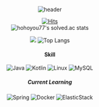 <div align="center">

![header](https://capsule-render.vercel.app/api?type=waving&color=auto&height=250&section=header&text=DDing&fontSize=80)

[![Hits](https://hits.seeyoufarm.com/api/count/incr/badge.svg?url=https%3A%2F%2Fgithub.com%2FDDing77&count_bg=%23E1FF06&title_bg=%2300FFEA&icon=&icon_color=%23E7E7E7&title=hits&edge_flat=false)](https://hits.seeyoufarm.com) <br/>
![hohoyou77's solved.ac stats](https://github-readme-solvedac.hyp3rflow.vercel.app/api/?handle=hohoyou77)
<!-- [![Solved.ac프로필](http://mazassumnida.wtf/api/v2/generate_badge?boj=hohoyou77)](https://solved.ac/hohoyou77) -->
<a href="https://opgc.me/#/users/DDing77" target="_blank"><img src="https://api.opgc.me/githubs/users/DDing77/tag/?theme=basic" /></a>
![Top Langs](https://github-readme-stats.vercel.app/api/top-langs/?username=DDing77&layout=compact&theme=white)
<!-- ![Anurag's GitHub stats](https://github-readme-stats.vercel.app/api?username=DDing77&show_icons=true&theme=radical) -->
#### Skill
<!-- ![HTML5](https://img.shields.io/badge/HTML5-E34F26.svg?&style=for-the-badge&logo=HTML5&logoColor=white)
![CSS3](https://img.shields.io/badge/CSS3-1572B6.svg?&style=for-the-badge&logo=CSS3&logoColor=white) -->
<!-- ![React](https://img.shields.io/badge/React-61DAFB.svg?&style=for-the-badge&logo=React&logoColor=white) -->
<!-- ![Redux](https://img.shields.io/badge/Redux-764ABC.svg?&style=for-the-badge&logo=Redux&logoColor=white) <br/> -->
<!-- ![JavaScript](https://img.shields.io/badge/JavaScript-F7DF1E.svg?&style=for-the-badge&logo=JavaScript&logoColor=white) -->
![Java](https://img.shields.io/badge/Java-F46D01.svg?&style=for-the-badge&logo=Java&logoColor=white)
![Kotlin](https://img.shields.io/badge/Kotlin-764ABC.svg?&style=for-the-badge&logo=Kotlin&logoColor=white)
![Linux](https://img.shields.io/badge/Linux-F7DF1E.svg?&style=for-the-badge&logo=Linux&logoColor=black)
![MySQL](https://img.shields.io/badge/MySQL-4479A1.svg?&style=for-the-badge&logo=MySQL&logoColor=white)

##### Current Learning
![Spring](https://img.shields.io/badge/Spring-6DB33F.svg?&style=for-the-badge&logo=Spring&logoColor=white)
![Docker](https://img.shields.io/badge/Docker-2496ED.svg?&style=for-the-badge&logo=Docker&logoColor=white)
![ElasticStack](https://img.shields.io/badge/ElasticStack-005571.svg?&style=for-the-badge&logo=ElasticStack&logoColor=white)

</div>
